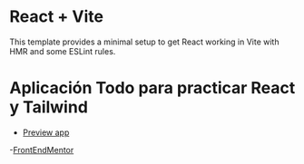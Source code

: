 # React + Vite

This template provides a minimal setup to get React working in Vite with HMR and some ESLint rules.

# Aplicación Todo para practicar React y Tailwind

- [Preview app](https://jmes-todo-react-vite-tailwind.netlify.app/)

-[FrontEndMentor](https://www.frontendmentor.io/challenges/todo-app-Su1_KokOW)
